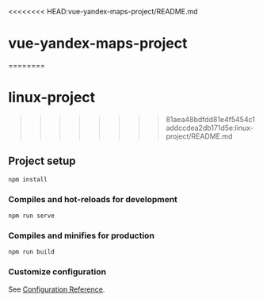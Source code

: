 <<<<<<<< HEAD:vue-yandex-maps-project/README.md
# vue-yandex-maps-project
========
# linux-project
>>>>>>>> 81aea48bdfdd81e4f5454c1addccdea2db171d5e:linux-project/README.md

## Project setup
```
npm install
```

### Compiles and hot-reloads for development
```
npm run serve
```

### Compiles and minifies for production
```
npm run build
```

### Customize configuration
See [Configuration Reference](https://cli.vuejs.org/config/).
